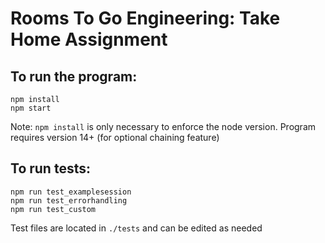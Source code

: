 # Rooms To Go Engineering:  Take Home Assignment

## To run the program:
```
npm install
npm start
```

Note:  `npm install` is only necessary to enforce the node version.  Program requires version 14+ (for optional chaining feature)

## To run tests:
```
npm run test_examplesession
npm run test_errorhandling
npm run test_custom
```

Test files are located in `./tests` and can be edited as needed